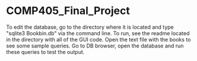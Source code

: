 # COMP405_Final_Project

To edit the database, go to the directory where it is located and type "sqlite3 Bookbin.db" via the command line. To run, see the readme located in the directory with 
  all of the GUI code. Open the text file with the books to see some sample queries. Go to DB browser, open the database and run these queries to test the output.
